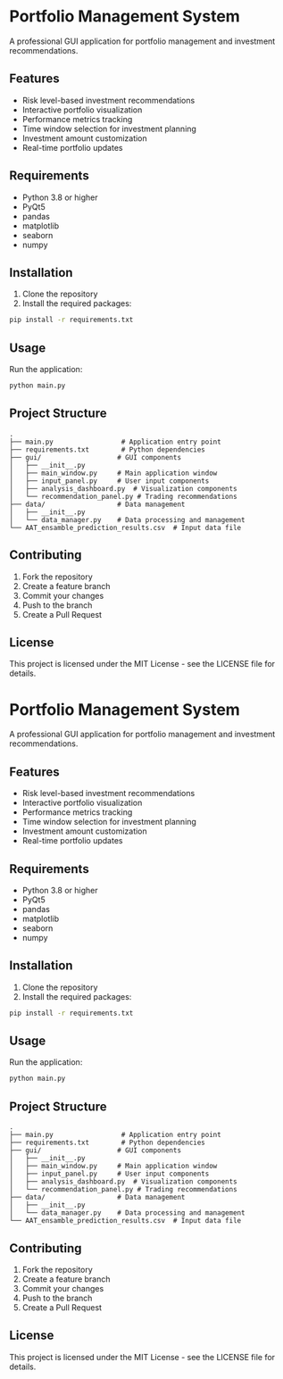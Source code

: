 # Portfolio Management System

A professional GUI application for portfolio management and investment recommendations.

## Features

- Risk level-based investment recommendations
- Interactive portfolio visualization
- Performance metrics tracking
- Time window selection for investment planning
- Investment amount customization
- Real-time portfolio updates

## Requirements

- Python 3.8 or higher
- PyQt5
- pandas
- matplotlib
- seaborn
- numpy

## Installation

1. Clone the repository
2. Install the required packages:
```bash
pip install -r requirements.txt
```

## Usage

Run the application:
```bash
python main.py
```

## Project Structure

```
.
├── main.py                 # Application entry point
├── requirements.txt        # Python dependencies
├── gui/                   # GUI components
│   ├── __init__.py
│   ├── main_window.py     # Main application window
│   ├── input_panel.py     # User input components
│   ├── analysis_dashboard.py  # Visualization components
│   └── recommendation_panel.py # Trading recommendations
├── data/                  # Data management
│   ├── __init__.py
│   └── data_manager.py    # Data processing and management
└── AAT_ensamble_prediction_results.csv  # Input data file
```

## Contributing

1. Fork the repository
2. Create a feature branch
3. Commit your changes
4. Push to the branch
5. Create a Pull Request

## License

This project is licensed under the MIT License - see the LICENSE file for details. 
# Portfolio Management System

A professional GUI application for portfolio management and investment recommendations.

## Features

- Risk level-based investment recommendations
- Interactive portfolio visualization
- Performance metrics tracking
- Time window selection for investment planning
- Investment amount customization
- Real-time portfolio updates

## Requirements

- Python 3.8 or higher
- PyQt5
- pandas
- matplotlib
- seaborn
- numpy

## Installation

1. Clone the repository
2. Install the required packages:
```bash
pip install -r requirements.txt
```

## Usage

Run the application:
```bash
python main.py
```

## Project Structure

```
.
├── main.py                 # Application entry point
├── requirements.txt        # Python dependencies
├── gui/                   # GUI components
│   ├── __init__.py
│   ├── main_window.py     # Main application window
│   ├── input_panel.py     # User input components
│   ├── analysis_dashboard.py  # Visualization components
│   └── recommendation_panel.py # Trading recommendations
├── data/                  # Data management
│   ├── __init__.py
│   └── data_manager.py    # Data processing and management
└── AAT_ensamble_prediction_results.csv  # Input data file
```

## Contributing

1. Fork the repository
2. Create a feature branch
3. Commit your changes
4. Push to the branch
5. Create a Pull Request

## License

This project is licensed under the MIT License - see the LICENSE file for details. 